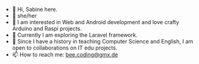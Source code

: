- 👋 Hi, Sabine here.
- 👣 she/her
- 👀 I am interested in Web and Android development and love crafty Arduino and Raspi projects.
- 🌱 Currently I am exploring the Laravel framework.
- 🤝 Since I have a history in teaching Computer Science and English, I am open to collaborations on IT edu projects.
- 📫 How to reach me: bee.coding@gmx.de
